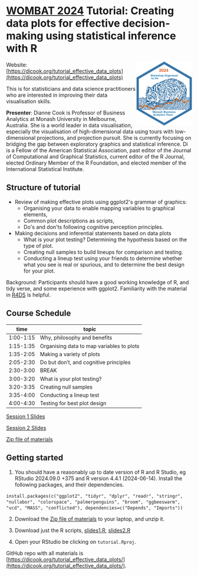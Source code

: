 # [WOMBAT 2024](https://wombat2024.numbat.space) Tutorial: Creating data plots for effective decision-making using statistical inference with R 

<img src="wombat-2024.png" align="right" width="150" />

Website: [https://dicook.org/tutorial_effective_data_plots](https://dicook.org/tutorial_effective_data_plots)

This is for statisticians and data science practitioners who are interested in improving their data visualisation skills. 

**Presenter**: Dianne Cook is Professor of Business Analytics at Monash University in Melbourne, Australia.  She is a world leader in data visualisation, especially the visualisation of high-dimensional data using tours with low-dimensional projections, and projection pursuit.  She is currently focusing on bridging the gap between exploratory graphics and statistical inference.  Di is a Fellow of the American Statistical Association, past editor of the Journal of Computational and Graphical Statistics, current editor of the R Journal, elected Ordinary Member of the R Foundation, and elected member of the International Statistical Institute.

## Structure of tutorial

- Review of making effective plots using ggplot2's grammar of graphics:
    - Organising your data to enable mapping variables to graphical elements, 
    - Common plot descriptions as scripts,
    - Do's and don'ts following cognitive perception principles.
- Making decisions and inferential statements based on data plots
    - What is your plot testing? Determining the hypothesis based on the type of plot.
    - Creating null samples to build lineups for comparison and testing.
    - Conducting a lineup test using your friends to determine whether what you see is real or spurious, and to determine the best design for your plot.

Background: Participants should have a good working knowledge of R, and tidy verse, and some experience with ggplot2. Familiarity with the material in [R4DS](https://r4ds.hadley.nz) is helpful.

## Course Schedule

| time | topic |
|------|-------|
|1:00-1:15|	Why, philosophy and benefits|
|1:15-1:35|	Organising data to map variables to plots|
|1:35-2:05|	Making a variety of plots|
|2:05-2:30|	Do but don’t, and cognitive principles|
|2:30-3:00|	BREAK|
|3:00-3:20|	What is your plot testing?|
|3:20-3:35|	Creating null samples|
|3:35-4:00|	Conducting a lineup test|
|4:00-4:30|	Testing for best plot design|

[Session 1 Slides](https://dicook.org/tutorial_effective_data_plots/slides1.html)

[Session 2 Slides](https://dicook.org/tutorial_effective_data_plots/slides2.html)

[Zip file of materials](https://dicook.org/tutorial_effective_data_plots/tutorial.zip)

## Getting started

1. You should have a reasonably up to date version of R and R Studio, eg RStudio 2024.09.0 +375 and R version 4.4.1 (2024-06-14). Install the following packages, and their dependencies.

```
install.packages(c("ggplot2", "tidyr", "dplyr", "readr", "stringr", "nullabor", "colorspace", "palmerpenguins", "broom", "ggbeeswarm", "vcd", "MASS", "conflicted"), dependencies=c("Depends", "Imports"))
```

2. Download the [Zip file of materials](https://dicook.org/tutorial_effective_data_plots/tutorial.zip) to your laptop, and unzip it. 

3. Download just the R scripts, [slides1.R](https://dicook.org/tutorial_effective_data_plots/slides1.R), [slides2.R](https://statsocaus.github.io/tutorial_effective_data_plots/slides2.R)

4. Open your RStudio be clicking on `tutorial.Rproj`. 

GitHub repo with all materials is 
[https://dicook.org/tutorial_effective_data_plots/](https://dicook.org/tutorial_effective_data_plots/).

